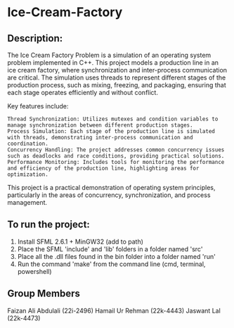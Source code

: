 # Ice-Cream-Factory

## Description:

The Ice Cream Factory Problem is a simulation of an operating system problem implemented in C++. This project models a production line in an ice cream factory, where synchronization and inter-process communication are critical. The simulation uses threads to represent different stages of the production process, such as mixing, freezing, and packaging, ensuring that each stage operates efficiently and without conflict.

Key features include:

    Thread Synchronization: Utilizes mutexes and condition variables to manage synchronization between different production stages.
    Process Simulation: Each stage of the production line is simulated with threads, demonstrating inter-process communication and coordination.
    Concurrency Handling: The project addresses common concurrency issues such as deadlocks and race conditions, providing practical solutions.
    Performance Monitoring: Includes tools for monitoring the performance and efficiency of the production line, highlighting areas for optimization.

This project is a practical demonstration of operating system principles, particularly in the areas of concurrency, synchronization, and process management.

## To run the project:

1. Install SFML 2.6.1 + MinGW32 (add to path)
2. Place the SFML 'include' and 'lib' folders in a folder named 'src'
3. Place all the .dll files found in the bin folder into a folder named 'run'
4. Run the command 'make' from the command line (cmd, terminal, powershell)

## Group Members

Faizan Ali Abdulali (22i-2496)
Hamail Ur Rehman (22k-4443)
Jaswant Lal (22k-4473)
